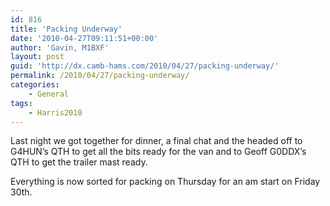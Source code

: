 ```yaml
---
id: 816
title: 'Packing Underway'
date: '2010-04-27T09:11:51+00:00'
author: 'Gavin, M1BXF'
layout: post
guid: 'http://dx.camb-hams.com/2010/04/27/packing-underway/'
permalink: /2010/04/27/packing-underway/
categories:
    - General
tags:
    - Harris2010
---
```


Last night we got together for dinner, a final chat and the headed off to G4HUN’s QTH to get all the bits ready for the van and to Geoff G0DDX’s QTH to get the trailer mast ready.

Everything is now sorted for packing on Thursday for an am start on Friday 30th.